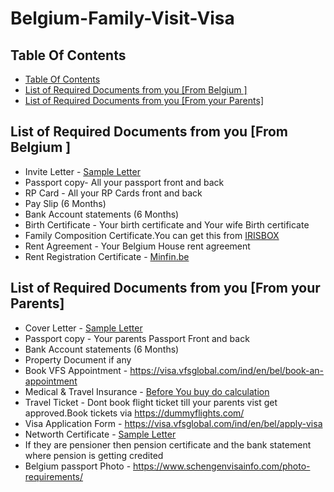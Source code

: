 # Belgium-Family-Visit-Visa

## Table Of Contents

- [Table Of Contents](#table-of-contents)
- [List of Required Documents from you [From Belgium ]](#List-of-Required-Documents-from-you)
- [List of Required Documents from you [From your Parents]](#List-of-Required-Documents-from-you)


## List of Required Documents from you [From Belgium ]
- Invite Letter - [Sample Letter](https://github.com/simplysaivenkat/Belgium-Family-Visit-Visa/blob/main/From-Belgium/1-Invite%20Letter/Invite%20Letter.docx)
- Passport copy- All your passport front and back
- RP Card - All your RP Cards front and back
- Pay Slip (6 Months)
- Bank Account statements (6 Months)
- Birth Certificate - Your birth certificate and Your wife Birth certificate
- Family Composition Certificate.You can get this from [IRISBOX](https://irisbox.irisnet.be/irisbox/) 
- Rent Agreement - Your Belgium House rent agreement 
- Rent Registration Certificate - [Minfin.be](https://eservices.minfin.fgov.be/myminfin-web/pages/public)

## List of Required Documents from you [From your Parents]
- Cover Letter - [Sample Letter](https://github.com/simplysaivenkat/Belgium-Family-Visit-Visa/blob/main/From-Parents/1-Cover%20Letter/Cover%20Letter.docx)
- Passport copy - Your parents Passport Front and back
- Bank Account statements (6 Months)
- Property Document if any
- Book VFS Appointment - https://visa.vfsglobal.com/ind/en/bel/book-an-appointment 
- Medical & Travel Insurance - [Before You buy do calculation](https://github.com/simplysaivenkat/Belgium-Family-Visit-Visa/blob/main/From-Parents/6-Medical%20%26%20Travel%20Insurance/S%20TRAVEL%20QUOTE%20EX%20.USA%20%2C%2071-75%20%2C%20AGE%2060%20days%20-15-MAR-2024.xls)
- Travel Ticket - Dont book flight ticket till your parents vist get approved.Book tickets via https://dummyflights.com/ 
- Visa Application Form - https://visa.vfsglobal.com/ind/en/bel/apply-visa 
- Networth Certificate - [Sample Letter](https://github.com/simplysaivenkat/Belgium-Family-Visit-Visa/blob/main/From-Parents/9-Networth%20Certificate/Networth%20Certificate%20Draft.docx)
- If they are pensioner then pension certificate and the bank statement where pension is getting credited
- Belgium passport Photo - https://www.schengenvisainfo.com/photo-requirements/ 



